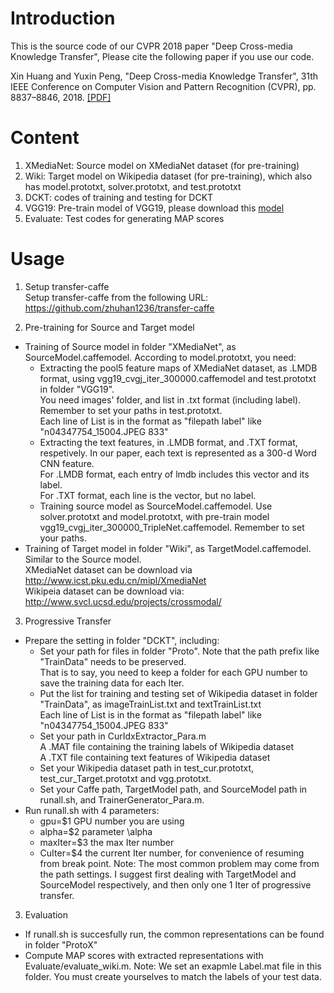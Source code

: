 # Introduction
This is the source code of our CVPR 2018 paper "Deep Cross-media Knowledge Transfer", Please cite the following paper if you use our code.

Xin Huang and Yuxin Peng, "Deep Cross-media Knowledge Transfer", 31th IEEE Conference on Computer Vision and Pattern Recognition (CVPR), pp. 8837–8846, 2018. [[PDF]](http://59.108.48.34/tiki/download_paper.php?fileId=20188)

# Content

1. XMediaNet: Source model on XMediaNet dataset (for pre-training)
2. Wiki: Target model on Wikipedia dataset (for pre-training), which also has model.prototxt, solver.prototxt, and test.prototxt
3. DCKT: codes of training and testing for DCKT
4. VGG19: Pre-train model of VGG19, please download this [model](http://59.108.48.34/tiki/tiki-download_file.php?fileId=10051)
5. Evaluate: Test codes for generating MAP scores

# Usage
1. Setup transfer-caffe <br/>
Setup transfer-caffe from the following URL: https://github.com/zhuhan1236/transfer-caffe

2. Pre-training for Source and Target model <br/>
* Training of Source model in folder "XMediaNet", as SourceModel.caffemodel. According to model.prototxt, you need: <br/>
	* Extracting the pool5 feature maps of XMediaNet dataset, as .LMDB format, using vgg19_cvgj_iter_300000.caffemodel and test.prototxt in folder "VGG19". <br/> You need images' folder, and list in .txt format (including label). Remember to set your paths in test.prototxt.  <br/> Each line of List is in the format as "filepath label" like "n04347754_15004.JPEG 833"
	* Extracting the text features, in .LMDB format, and .TXT format, respetively. In our paper, each text is represented as a 300-d Word CNN feature. <br/>
	  For .LMDB format, each entry of lmdb includes this vector and its label. <br/>
	  For .TXT format, each line is the vector, but no label. <br/>
	* Training source model as SourceModel.caffemodel. Use solver.prototxt and model.prototxt, with pre-train model vgg19_cvgj_iter_300000_TripleNet.caffemodel. 
	     Remember to set your paths.
* Training of Target model in folder "Wiki", as TargetModel.caffemodel. Similar to the Source model. <br/>
	XMediaNet dataset can be download via http://www.icst.pku.edu.cn/mipl/XmediaNet <br/>
	Wikipeia dataset can be download via: http://www.svcl.ucsd.edu/projects/crossmodal/ <br/>

3. Progressive Transfer
* Prepare the setting in folder "DCKT", including:
	* Set your path for files in folder "Proto". Note that the path prefix like "TrainData" needs to be preserved. <br/>
	     That is to say, you need to keep a folder for each GPU number to save the training data for each Iter. <br/>
	* Put the list for training and testing set of Wikipedia dataset in folder "TrainData", as imageTrainList.txt and textTrainList.txt <br/>
		 Each line of List is in the format as "filepath label" like "n04347754_15004.JPEG 833" <br/>
	* Set your path in CurIdxExtractor_Para.m <br/>
		 A .MAT file containing the training labels of Wikipedia dataset <br/>
		 A .TXT file containing text features of Wikipedia dataset <br/>
	* Set your Wikipedia dataset path in test_cur.prototxt, test_cur_Target.prototxt and vgg.prototxt.
	* Set your Caffe path, TargetModel path, and SourceModel path in runall.sh, and TrainerGenerator_Para.m.
*  Run runall.sh with 4 parameters:
	* gpu=$1  GPU number you are using
	* alpha=$2 parameter \alpha
	* maxIter=$3 the max Iter number
	* CuIter=$4 the current Iter number, for convenience of resuming from break point.
 Note: The most common problem may come from the path settings. I suggest first dealing with TargetModel and SourceModel respectively, and then only one 1 Iter of progressive transfer.

3. Evaluation
* If runall.sh is succesfully run, the common representations can be found in folder "ProtoX"
*  Compute MAP scores with extracted representations with Evaluate/evaluate_wiki.m. Note: We set an exapmle Label.mat file in this folder. You must create yourselves to match the labels of your test data.
